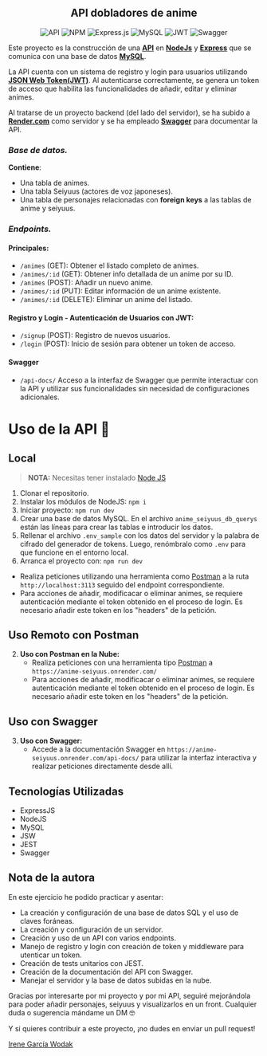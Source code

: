 <div align="center">

## API dobladores de anime

<!-- Este ejercicio tiene como objetivo crear una API permita insertar, modificar, listar y eliminar información utilizando Express.js, Node.js y una bases de datos a elegir entre Mongo y MySQL.
El ejercicio incluye secciones de bonificación como la implementación de autenticación con JSON Web Tokens (JWT), uso de librerías adicionales para acceder a la base de datos con variables de entorno, despliegue en servicios en la nube, entre otros desafíos para ampliar el aprendizaje. -->

![API](https://img.shields.io/badge/API-orange?style=for-the-badge)
![NPM](https://img.shields.io/badge/NPM-%23CB3837.svg?style=for-the-badge&logo=npm&logoColor=white)
![Express.js](https://img.shields.io/badge/express-%23404d59.svg?style=for-the-badge&logo=express&logoColor=%2361DAFB)
![MySQL](https://img.shields.io/badge/mysql-4479A1.svg?style=for-the-badge&logo=mysql&logoColor=white)
![JWT](https://img.shields.io/badge/JWT-black?style=for-the-badge&logo=JSON%20web%20tokens)
![Swagger](https://img.shields.io/badge/-Swagger-%23Clojure?style=for-the-badge&logo=swagger&logoColor=white)

</div>

Este proyecto es la construcción de una [**API**](https://es.wikipedia.org/wiki/API) en [**NodeJs**](https://nodejs.org/en) y [**Express**](https://expressjs.com/es/) que se comunica con una base de datos [**MySQL**](https://www.mysql.com/).

La API cuenta con un sistema de registro y login para usuarios utilizando [**JSON Web Token(JWT)**](https://jwt.io/). Al autenticarse correctamente, se genera un token de acceso que habilita las funcionalidades de añadir, editar y eliminar animes.

Al tratarse de un proyecto backend (del lado del servidor), se ha subido a [**Render.com**](https://render.com/) como servidor y se ha empleado [**Swagger**](https://swagger.io/) para documentar la API.


### _Base de datos._
**Contiene**:
- Una tabla de animes.
- Una tabla Seiyuus (actores de voz japoneses).
- Una tabla de personajes relacionadas con **foreign keys** a las tablas de anime y seiyuus.


### _Endpoints._
#### Principales:
- `/animes` (GET): Obtener el listado completo de animes.
- `/animes/:id` (GET): Obtener info detallada de un anime por su ID.
- `/animes` (POST): Añadir un nuevo anime.
- `/animes/:id` (PUT): Editar información de un anime existente.
- `/animes/:id` (DELETE): Eliminar un anime del listado.

#### Registro y Login - Autenticación de Usuarios con JWT:

- `/signup` (POST): Registro de nuevos usuarios.
- `/login` (POST): Inicio de sesión para obtener un token de acceso.

#### Swagger
- `/api-docs/` Acceso a la interfaz de Swagger que permite interactuar con la API y utilizar sus funcionalidades sin necesidad de configuraciones adicionales.

##

# Uso de la API 📡
## Local
> **NOTA:** Necesitas tener instalado [Node JS](https://nodejs.org/)

   1. Clonar el repositorio.
   2. Instalar los módulos de NodeJS: `npm i`
   3. Iniciar proyecto: `npm run dev`
   2. Crear una base de datos MySQL. En el archivo `anime_seiyuus_db_querys` están las líneas para crear las tablas e introducir los datos.
   3. Rellenar el archivo `.env_sample` con los datos del servidor y la palabra de cifrado del generador de tokens. Luego, renómbralo como `.env` para que funcione en el entorno local.
   4. Arranca el proyecto con: `npm run dev`

   - Realiza peticiones utilizando una herramienta como [Postman](https://www.postman.com/) a la ruta `http://localhost:3113` seguido del endpoint correspondiente.
   -  Para acciones de añadir, modificacar o eliminar animes, se requiere autenticación mediante el token obtenido en el proceso de login. Es necesario añadir este token en los "headers" de la petición.

## Uso Remoto con Postman
2. **Uso con Postman en la Nube:**
   - Realiza peticiones con una herramienta tipo [Postman](https://www.postman.com/) a `https://anime-seiyuus.onrender.com/`
   - Para acciones de añadir, modificacar o eliminar animes, se requiere autenticación mediante el token obtenido en el proceso de login. Es necesario añadir este token en los "headers" de la petición.

## Uso con Swagger
3. **Uso con Swagger:**
   - Accede a la documentación Swagger en `https://anime-seiyuus.onrender.com/api-docs/` para utilizar la interfaz interactiva y realizar peticiones directamente desde allí.

## Tecnologías Utilizadas
- ExpressJS 
- NodeJS
- MySQL
- JSW
- JEST
- Swagger

## Nota de la autora

En este ejercicio he podido practicar y asentar:
- La creación y configuración de una base de datos SQL y el uso de claves foráneas.
- La creación y configuración de un servidor.
- Creación y uso de un API con varios endpoints.
- Manejo de registro y login con creación de token y middleware para utenticar un token.
- Creación de tests unitarios con JEST.
- Creación de la documentación del API con Swagger.
- Manejar el servidor y la base de datos subidas en la nube.


Gracias por interesarte por mi proyecto y por mi API, seguiré mejorándola para poder añadir personajes, seiyuus y visualizarlos en un front.
Cualquier duda o sugerencia mándame un DM &#129299;

Y si quieres contribuir a este proyecto, ¡no dudes en enviar un pull request!

[Irene García Wodak](https://github.com/irenegwodak)

